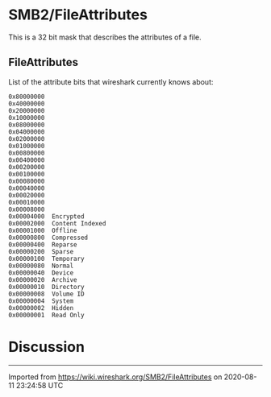 # SMB2/FileAttributes

This is a 32 bit mask that describes the attributes of a file.

## FileAttributes

List of the attribute bits that wireshark currently knows about:

    0x80000000
    0x40000000
    0x20000000
    0x10000000
    0x08000000
    0x04000000
    0x02000000
    0x01000000
    0x00800000  
    0x00400000
    0x00200000
    0x00100000
    0x00080000
    0x00040000
    0x00020000
    0x00010000
    0x00008000
    0x00004000  Encrypted
    0x00002000  Content Indexed
    0x00001000  Offline
    0x00000800  Compressed
    0x00000400  Reparse
    0x00000200  Sparse
    0x00000100  Temporary
    0x00000080  Normal
    0x00000040  Device
    0x00000020  Archive
    0x00000010  Directory
    0x00000008  Volume ID
    0x00000004  System
    0x00000002  Hidden
    0x00000001  Read Only

# Discussion

---

Imported from https://wiki.wireshark.org/SMB2/FileAttributes on 2020-08-11 23:24:58 UTC
